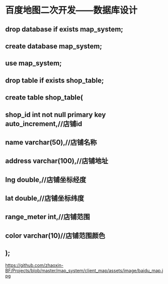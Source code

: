 # 百度地图二次开发——数据库设计
## drop database if exists map_system;
## create database map_system;
## use map_system;
## drop table if exists shop_table;
## create table shop_table(
  ## shop_id int not null primary key auto_increment,//店铺id
  ## name varchar(50),//店铺名称
  ## address varchar(100),//店铺地址
  ## lng double,//店铺坐标经度
  ## lat double,//店铺坐标纬度
  ## range_meter int,//店铺范围
  ## color varchar(10)//店铺范围颜色
  ## );
https://github.com/zhaoxin-BF/Projects/blob/master/map_system/client_map/assets/image/baidu_map.jpg

